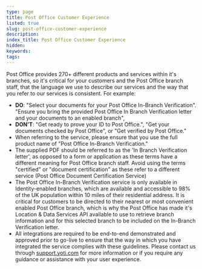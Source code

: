 ```yaml
---
type: page
title: Post Office Customer Experience
listed: true
slug: post-office-customer-experience
description: 
index_title: Post Office Customer Experience
hidden: 
keywords: 
tags: 
---
```


Post Office provides 270+ different products and services within it's branches, so it's critical for your customers and the Post Office branch staff, that the language we use to describe our services and the way that you refer to our services is consistent. For example:

- **DO**: "Select your documents for your Post Office In-Branch Verification". "Ensure you bring the provided Post Office In Branch Verification letter and your documents to an enabled branch",
- **DON'T**: "Get ready to prove your ID to Post Office.", "Get your documents checked by Post Office", or "Get verified by Post Office."
- When referring to the service, please ensure that you use the full product name of "Post Office In-Branch Verification."
- The supplied PDF should be referred to as the 'In Branch Verification letter', as opposed to a form or application as these terms have a different meaning for Post Office branch staff. Avoid using the terms "certified" or "document certification" as these refer to a different service (Post Office Document Certification Service)
- The Post Office In-Branch Verification service is only available in Identity-enabled branches, which are available and accessible to 98% of the UK population within 10 miles of their residential address. It is critical for customers to be directed to their nearest or most convenient enabled Post Office branch, which is why the Post Office has made it's Location & Data Services API available to use to retrieve branch information and for this selected branch to be included on the In-Branch Verification letter.
- All integrations are required to be end-to-end demonstrated and approved prior to go-live to ensure that the way in which you have integrated the service complies with these guidelines. Please contact us through [support.yoti.com](https://support.yoti.com) for more information or if you require any guidance or assistance with your user experience.
